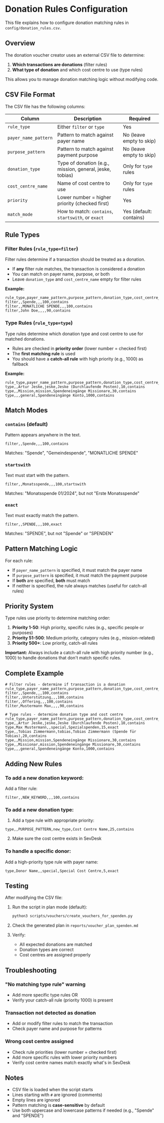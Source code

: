 # Donation Rules Configuration

This file explains how to configure donation matching rules in `config/donation_rules.csv`.

## Overview

The donation voucher creator uses an external CSV file to determine:
1. **Which transactions are donations** (filter rules)
2. **What type of donation** and which cost centre to use (type rules)

This allows you to manage donation matching logic without modifying code.

## CSV File Format

The CSV file has the following columns:

| Column | Description | Required |
|--------|-------------|----------|
| `rule_type` | Either `filter` or `type` | Yes |
| `payer_name_pattern` | Pattern to match against payer name | No (leave empty to skip) |
| `purpose_pattern` | Pattern to match against payment purpose | No (leave empty to skip) |
| `donation_type` | Type of donation (e.g., mission, general, jeske, tobias) | Only for `type` rules |
| `cost_centre_name` | Name of cost centre to use | Only for `type` rules |
| `priority` | Lower number = higher priority (checked first) | Yes |
| `match_mode` | How to match: `contains`, `startswith`, or `exact` | Yes (default: contains) |

## Rule Types

### Filter Rules (`rule_type=filter`)

Filter rules determine if a transaction should be treated as a donation.

- If **any** filter rule matches, the transaction is considered a donation
- You can match on payer name, purpose, or both
- Leave `donation_type` and `cost_centre_name` empty for filter rules

**Example:**
```csv
rule_type,payer_name_pattern,purpose_pattern,donation_type,cost_centre_name,priority,match_mode
filter,,Spende,,,100,contains
filter,,MONATLICHE SPENDE,,,100,contains
filter,John Doe,,,,90,contains
```

### Type Rules (`rule_type=type`)

Type rules determine which donation type and cost centre to use for matched donations.

- Rules are checked in **priority order** (lower number = checked first)
- The **first matching rule** is used
- You should have a **catch-all rule** with high priority (e.g., 1000) as fallback

**Example:**
```csv
rule_type,payer_name_pattern,purpose_pattern,donation_type,cost_centre_name,priority,match_mode
type,,Artur Jeske,jeske,Jeske (Durchlaufende Posten),10,contains
type,,Mission,mission,Spendeneingänge Missionare,30,contains
type,,,general,Spendeneingänge Konto,1000,contains
```

## Match Modes

### `contains` (default)
Pattern appears anywhere in the text.
```csv
filter,,Spende,,,100,contains
```
Matches: "Spende", "Gemeindespende", "MONATLICHE SPENDE"

### `startswith`
Text must start with the pattern.
```csv
filter,,Monatsspende,,,100,startswith
```
Matches: "Monatsspende 01/2024", but not "Erste Monatsspende"

### `exact`
Text must exactly match the pattern.
```csv
filter,,SPENDE,,,100,exact
```
Matches: "SPENDE", but not "Spende" or "SPENDEN"

## Pattern Matching Logic

For each rule:
- If `payer_name_pattern` is specified, it must match the payer name
- If `purpose_pattern` is specified, it must match the payment purpose
- If **both** are specified, **both** must match
- If neither is specified, the rule always matches (useful for catch-all rules)

## Priority System

Type rules use priority to determine matching order:

1. **Priority 1-50**: High priority, specific rules (e.g., specific people or purposes)
2. **Priority 51-500**: Medium priority, category rules (e.g., mission-related)
3. **Priority 500+**: Low priority, catch-all rules

**Important:** Always include a catch-all rule with high priority number (e.g., 1000) to handle donations that don't match specific rules.

## Complete Example

```csv
# Filter rules - determine if transaction is a donation
rule_type,payer_name_pattern,purpose_pattern,donation_type,cost_centre_name,priority,match_mode
filter,,Spende,,,100,contains
filter,,Unterstützung,,,100,contains
filter,,Offering,,,100,contains
filter,Mustermann Max,,,,90,contains

# Type rules - determine donation type and cost centre
rule_type,payer_name_pattern,purpose_pattern,donation_type,cost_centre_name,priority,match_mode
type,,Artur Jeske,jeske,Jeske (Durchlaufende Posten),10,contains
type,Max Mustermann,,special,Spezialspenden,15,exact
type,,Tobias Zimmermann,tobias,Tobias Zimmermann (Spende für Tobias),20,contains
type,,Mission,mission,Spendeneingänge Missionare,30,contains
type,,Missionar,mission,Spendeneingänge Missionare,30,contains
type,,,general,Spendeneingänge Konto,1000,contains
```

## Adding New Rules

### To add a new donation keyword:

Add a filter rule:
```csv
filter,,NEW_KEYWORD,,,100,contains
```

### To add a new donation type:

1. Add a type rule with appropriate priority:
```csv
type,,PURPOSE_PATTERN,new_type,Cost Centre Name,25,contains
```

2. Make sure the cost centre exists in SevDesk

### To handle a specific donor:

Add a high-priority type rule with payer name:
```csv
type,Donor Name,,special,Special Cost Centre,5,exact
```

## Testing

After modifying the CSV file:

1. Run the script in plan mode (default):
   ```bash
   python3 scripts/vouchers/create_vouchers_for_spenden.py
   ```

2. Check the generated plan in `reports/voucher_plan_spenden.md`

3. Verify:
   - All expected donations are matched
   - Donation types are correct
   - Cost centres are assigned properly

## Troubleshooting

### "No matching type rule" warning
- Add more specific type rules OR
- Verify your catch-all rule (priority 1000) is present

### Transaction not detected as donation
- Add or modify filter rules to match the transaction
- Check payer name and purpose for patterns

### Wrong cost centre assigned
- Check rule priorities (lower number = checked first)
- Add more specific rules with lower priority numbers
- Verify cost centre names match exactly what's in SevDesk

## Notes

- CSV file is loaded when the script starts
- Lines starting with `#` are ignored (comments)
- Empty lines are ignored
- Pattern matching is **case-sensitive** by default
- Use both uppercase and lowercase patterns if needed (e.g., "Spende" and "SPENDE")

